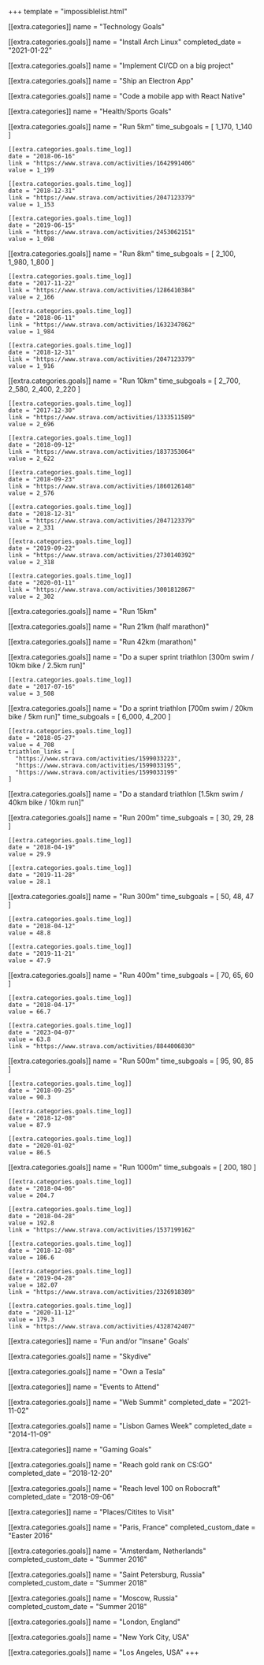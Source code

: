 +++
template = "impossiblelist.html"

[[extra.categories]]
name = "Technology Goals"

  [[extra.categories.goals]]
  name = "Install Arch Linux"
  completed_date = "2021-01-22"

  [[extra.categories.goals]]
  name = "Implement CI/CD on a big project"

  [[extra.categories.goals]]
  name = "Ship an Electron App"

  [[extra.categories.goals]]
  name = "Code a mobile app with React Native"

[[extra.categories]]
name = "Health/Sports Goals"

  [[extra.categories.goals]]
  name = "Run 5km"
  time_subgoals = [ 1_170, 1_140 ]

    [[extra.categories.goals.time_log]]
    date = "2018-06-16"
    link = "https://www.strava.com/activities/1642991406"
    value = 1_199

    [[extra.categories.goals.time_log]]
    date = "2018-12-31"
    link = "https://www.strava.com/activities/2047123379"
    value = 1_153

    [[extra.categories.goals.time_log]]
    date = "2019-06-15"
    link = "https://www.strava.com/activities/2453062151"
    value = 1_098

  [[extra.categories.goals]]
  name = "Run 8km"
  time_subgoals = [ 2_100, 1_980, 1_800 ]

    [[extra.categories.goals.time_log]]
    date = "2017-11-22"
    link = "https://www.strava.com/activities/1286410384"
    value = 2_166

    [[extra.categories.goals.time_log]]
    date = "2018-06-11"
    link = "https://www.strava.com/activities/1632347862"
    value = 1_984

    [[extra.categories.goals.time_log]]
    date = "2018-12-31"
    link = "https://www.strava.com/activities/2047123379"
    value = 1_916

  [[extra.categories.goals]]
  name = "Run 10km"
  time_subgoals = [ 2_700, 2_580, 2_400, 2_220 ]

    [[extra.categories.goals.time_log]]
    date = "2017-12-30"
    link = "https://www.strava.com/activities/1333511589"
    value = 2_696

    [[extra.categories.goals.time_log]]
    date = "2018-09-12"
    link = "https://www.strava.com/activities/1837353064"
    value = 2_622

    [[extra.categories.goals.time_log]]
    date = "2018-09-23"
    link = "https://www.strava.com/activities/1860126148"
    value = 2_576

    [[extra.categories.goals.time_log]]
    date = "2018-12-31"
    link = "https://www.strava.com/activities/2047123379"
    value = 2_331

    [[extra.categories.goals.time_log]]
    date = "2019-09-22"
    link = "https://www.strava.com/activities/2730140392"
    value = 2_318

    [[extra.categories.goals.time_log]]
    date = "2020-01-11"
    link = "https://www.strava.com/activities/3001812867"
    value = 2_302

  [[extra.categories.goals]]
  name = "Run 15km"

  [[extra.categories.goals]]
  name = "Run 21km (half marathon)"

  [[extra.categories.goals]]
  name = "Run 42km (marathon)"

  [[extra.categories.goals]]
  name = "Do a super sprint triathlon [300m swim / 10km bike / 2.5km run]"

    [[extra.categories.goals.time_log]]
    date = "2017-07-16"
    value = 3_508

  [[extra.categories.goals]]
  name = "Do a sprint triathlon [700m swim / 20km bike / 5km run]"
  time_subgoals = [ 6_000, 4_200 ]

    [[extra.categories.goals.time_log]]
    date = "2018-05-27"
    value = 4_708
    triathlon_links = [
      "https://www.strava.com/activities/1599033223",
      "https://www.strava.com/activities/1599033195",
      "https://www.strava.com/activities/1599033199"
    ]

  [[extra.categories.goals]]
  name = "Do a standard triathlon [1.5km swim / 40km bike / 10km run]"

  [[extra.categories.goals]]
  name = "Run 200m"
  time_subgoals = [ 30, 29, 28 ]

    [[extra.categories.goals.time_log]]
    date = "2018-04-19"
    value = 29.9

    [[extra.categories.goals.time_log]]
    date = "2019-11-28"
    value = 28.1

  [[extra.categories.goals]]
  name = "Run 300m"
  time_subgoals = [ 50, 48, 47 ]

    [[extra.categories.goals.time_log]]
    date = "2018-04-12"
    value = 48.8

    [[extra.categories.goals.time_log]]
    date = "2019-11-21"
    value = 47.9

  [[extra.categories.goals]]
  name = "Run 400m"
  time_subgoals = [ 70, 65, 60 ]

    [[extra.categories.goals.time_log]]
    date = "2018-04-17"
    value = 66.7

    [[extra.categories.goals.time_log]]
    date = "2023-04-07"
    value = 63.8
    link = "https://www.strava.com/activities/8844006830"

  [[extra.categories.goals]]
  name = "Run 500m"
  time_subgoals = [ 95, 90, 85 ]

    [[extra.categories.goals.time_log]]
    date = "2018-09-25"
    value = 90.3

    [[extra.categories.goals.time_log]]
    date = "2018-12-08"
    value = 87.9

    [[extra.categories.goals.time_log]]
    date = "2020-01-02"
    value = 86.5

  [[extra.categories.goals]]
  name = "Run 1000m"
  time_subgoals = [ 200, 180 ]

    [[extra.categories.goals.time_log]]
    date = "2018-04-06"
    value = 204.7

    [[extra.categories.goals.time_log]]
    date = "2018-04-28"
    value = 192.8
    link = "https://www.strava.com/activities/1537199162"

    [[extra.categories.goals.time_log]]
    date = "2018-12-08"
    value = 186.6

    [[extra.categories.goals.time_log]]
    date = "2019-04-28"
    value = 182.07
    link = "https://www.strava.com/activities/2326918389"

    [[extra.categories.goals.time_log]]
    date = "2020-11-12"
    value = 179.3
    link = "https://www.strava.com/activities/4328742407"

[[extra.categories]]
name = 'Fun and/or "Insane" Goals'

  [[extra.categories.goals]]
  name = "Skydive"

  [[extra.categories.goals]]
  name = "Own a Tesla"

[[extra.categories]]
name = "Events to Attend"

  [[extra.categories.goals]]
  name = "Web Summit"
  completed_date = "2021-11-02"

  [[extra.categories.goals]]
  name = "Lisbon Games Week"
  completed_date = "2014-11-09"

[[extra.categories]]
name = "Gaming Goals"

  [[extra.categories.goals]]
  name = "Reach gold rank on CS:GO"
  completed_date = "2018-12-20"

  [[extra.categories.goals]]
  name = "Reach level 100 on Robocraft"
  completed_date = "2018-09-06"

[[extra.categories]]
name = "Places/Citites to Visit"

  [[extra.categories.goals]]
  name = "Paris, France"
  completed_custom_date = "Easter 2016"

  [[extra.categories.goals]]
  name = "Amsterdam, Netherlands"
  completed_custom_date = "Summer 2016"

  [[extra.categories.goals]]
  name = "Saint Petersburg, Russia"
  completed_custom_date = "Summer 2018"

  [[extra.categories.goals]]
  name = "Moscow, Russia"
  completed_custom_date = "Summer 2018"

  [[extra.categories.goals]]
  name = "London, England"

  [[extra.categories.goals]]
  name = "New York City, USA"

  [[extra.categories.goals]]
  name = "Los Angeles, USA"
+++
